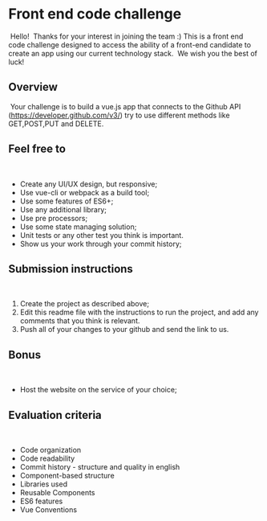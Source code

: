 # Front end code challenge
​
Hello!
​
Thanks for your interest in joining the team :)
This is a front end code challenge designed to access the ability of a front-end candidate to create an app using our current technology stack.
​
We wish you the best of luck!
​
## Overview 
​
Your challenge is to build a vue.js app that connects to the Github API (https://developer.github.com/v3/) try to use different methods like GET,POST,PUT and DELETE.
​
## Feel free to
​
- Create any UI/UX design, but responsive;
- Use vue-cli or webpack as a build tool;
- Use some features of ES6+;
- Use any additional library;
- Use pre processors;
- Use some state managing solution;
- Unit tests or any other test you think is important.
- Show us your work through your commit history;
​
## Submission instructions
​
1. Create the project as described above;
2. Edit this readme file with the instructions to run the project, and add any comments that you think is relevant.
3. Push all of your changes to your github and send the link to us.
​
## Bonus
​
- Host the website on the service of your choice;
​
## Evaluation criteria
​
- Code organization
- Code readability
- Commit history - structure and quality in english
- Component-based structure
- Libraries used
- Reusable Components
- ES6 features
- Vue Conventions